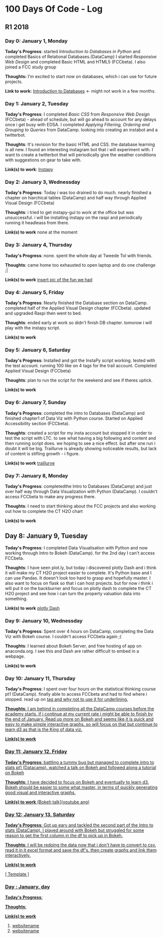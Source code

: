 # 100 Days Of Code - Log

## R1 2018
### Day 0: January 1, Monday

**Today's Progress**: started *Introduction to Databases in Python* and completed Basics of Relational Databases.(DataCamp)
I started *Responsive Web Design* and completed Basic HTML and HTML5 (FCCbeta). I also joined a FCC study group

**Thoughts:** I'm excited to start now on databases, which i can use for future projects.

**Link to work:** [Introduction to Databases](https://campus.datacamp.com/courses/introduction-to-relational-databases-in-python/basics-of-relational-databases?ex=1) <- might not work in a few months.


### Day 1: January 2, Tuesday

**Today's Progress**: I completed *Basic CSS* from *Responsive Web Design* (FCCbeta) - ahead of schedule, but will go ahead to account for any delays once i get busy with EDSA. I completed *Applying Filtering, Ordering and Grouping to Queries* from DataCamp. looking into creating an instabot and a twitterbot.

**Thoughts**: It's revision for the basic HTML and CSS. the database learning is all new. I found an interesting instagram bot that i will experiment with. I want to create a twitterbot that will periodically give the weather conditions with suggestions on gear to take with. 

**Link(s) to work**: [Instapy](https://github.com/timgrossmann/InstaPy)


### Day 2: January 3, Wednessday

**Today's Progress**: Today i was too drained to do much. nearly finished a chapter on hiarchical tables (DataCamp) and half way through Applied Visual Design (FCCbeta)

**Thoughts**: i tried to get instapy-gui to work at the office but was unsuccessful. i will be installing instapy on the raspi and periodically running it headleass from there.

**Link(s) to work**
none at the moment


### Day 3: January 4, Thursday

**Today's Progress**: none. spent the whole day at Tweede Tol with friends.

**Thoughts**: came home too exhausted to open laptop and do one challenge ;|

**Link(s) to work**
[insert pic of the fun we had](#)


### Day 4: January 5, Friday

**Today's Progress**: Nearly finished the Database section on DataCamp. completed half of the Applied Visual Design chapter (FCCbeta). updated and upgraded Raspi then went to bed.

**Thoughts**: ended early at work so didn't finish DB chapter. tomorow i will play with the instapy script.

**Link(s) to work**


### Day 5: January 6, Saturday

**Today's Progress**: Installed and got the InstaPy script working. tested with the test account. running 100 like on 4 tags for the trail account.  Completed Applied Visual Design (FCCbeta)

**Thoughts**: plan to run the script for the weekend and see if theres uptick.

**Link(s) to work**

 
### Day 6: January 7, Sunday

**Today's Progress**: completed the intro to Databases (DataCamp) and finished chapter1 of Data Viz with Python course. 
Started on Applied Accessibility section (FCCbeta).

**Thoughts**: created a script for my insta account but stopped it in order to test the script with LTC. to see what having a big following and content and then running script does. we hoping to see a nice effect. but after one run i doubt it will be big. Traillurve is already showing noticeable results, but lack of content is stifling growth - i figure.

**Link(s) to work** [traillurve](www.instagram.com/traillurve)

### Day 7: January 8, Monday

**Today's Progress**: completedthe Intro to Databases (DataCamp) and just over half way through Data Visualization with Python (DataCamp). I couldn't access FCCbeta to make any progress there.

**Thoughts**: I need to start thinking about the FCC projects and also working out how to complete the CT H2O chart

**Link(s) to work**


## Day 8: January 9, Tuesday

**Today's Progress**: I completed Data Visualisation with Python and now working through Intro to Bokeh (DataCamp). for the 2nd day I can't access FCCbeta.

**Thoughts**: I have seen plot.ly, but today i discovered plotly Dash and i think it will make my CT H2O project easier to complete. It's Python base and I can use Pandas. It doesn't look too hard to grasp and hopefully master. I also want to focus on flask so that i can host projects. but for now i think i will put it on the backburner and focus on plotly dash to complete the CT H2O project and see how i can turn the property valuation data into something.

**Link(s) to work** [plotly Dash](#)

### Day 9: January 10, Wednessday

**Today's Progress**: Spent over 4 hours on DataCamp, completing the Data Viz with Bokeh course. I couldn't access FCCbeta again  ;(

**Thoughts**: I learned about Bokeh Server, and free hosting of app on anaconda.org. I see this and Dash are rather difficult to embed in a webpage. 

**Link(s) to work**


### Day 10: January 11, Thursday

**Today's Progress**: I spent over four hours on the statistical thinking course pt1 (DataCamp). finally able to access FCCbeta and had to find where i stopped. read up on <u> tag and why not to use it for underlining.

**Thoughts**: I am behind in completing all the DataCamp courses before the academy starts. if i continue at my current rate i might be able to finish by the end of January. Read up more on Bokeh and seems like it is quick and easy to make simple interactive graphs. so will focus on that but continue to learn d3 as that is the King of data viz.

**Link(s) to work**


### Day 11: January 12, Friday

**Today's Progress**: battling a tummy bug but managed to complete intro to stats pt1 (Datacamp).
watched a talk on Bokeh and followed along a tutorial on Bokeh

**Thoughts**: I have decided to focus on Bokeh and eventually to learn d3. Bokeh should be easier to some what master, in terms of quickly generating good visual and interactive graphs.

**Link(s) to work** (Bokeh talk](youtube ang)


### Day 12: January 13, Saturday

**Today's Progress**: Got up eary and tackled the second part of the Intro to stats (DataCamp). I played around with Bokeh but struggled for some reason to get the first column in the df to pick up in Bokeh. 

**Thoughts**: I will be redoing the data now that i don't have to convert to csv. read it in it excel format and save the df's. then create graphs and link them interactively.

**Link(s) to work**


[ Template ]
### Day : January, day

**Today's Progress**: 

**Thoughts**: 

**Link(s) to work**
1. [ websitename ](https://www.adress)
2. [ websitename ](https://www.adress)
